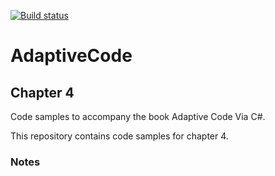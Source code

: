 [![Build status](https://ci.appveyor.com/api/projects/status/f1xj5uole89aondy?svg=true)](https://ci.appveyor.com/project/garymcleanhall/chapter4)

# AdaptiveCode
## Chapter 4

Code samples to accompany the book Adaptive Code Via C#.

This repository contains code samples for chapter 4.

### Notes
